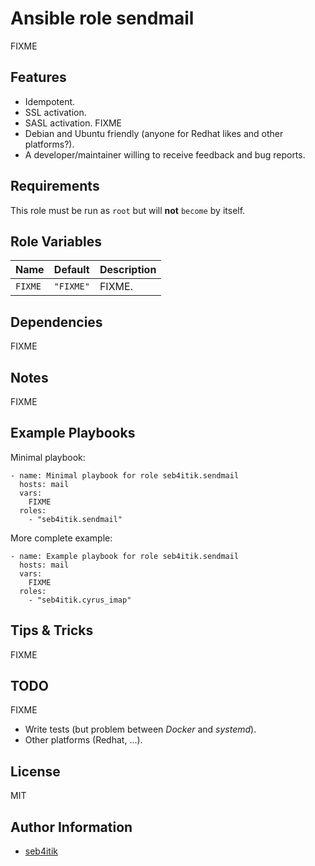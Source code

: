 # Ansible role sendmail

FIXME

## Features

- Idempotent.
- SSL activation.
- SASL activation.
FIXME
- Debian and Ubuntu friendly (anyone for Redhat likes and other platforms?).
- A developer/maintainer willing to receive feedback and bug reports.


## Requirements

This role must be run as `root` but will **not** `become` by itself.


## Role Variables

| Name                    | Default              | Description                                                                           |
|-------------------------|----------------------|---------------------------------------------------------------------------------------|
| `FIXME`                 | `"FIXME"`            | FIXME.                                                                                |


## Dependencies

FIXME


## Notes

FIXME


## Example Playbooks

Minimal playbook:

```
- name: Minimal playbook for role seb4itik.sendmail
  hosts: mail
  vars:
    FIXME
  roles:
    - "seb4itik.sendmail"
```

More complete example:

```
- name: Example playbook for role seb4itik.sendmail
  hosts: mail
  vars:
    FIXME
  roles:
    - "seb4itik.cyrus_imap"
```


## Tips & Tricks

FIXME


## TODO

FIXME
- Write tests (but problem between *Docker* and *systemd*).
- Other platforms (Redhat, ...).


## License

MIT


## Author Information

- [seb4itik](https://github.com/seb4itik)